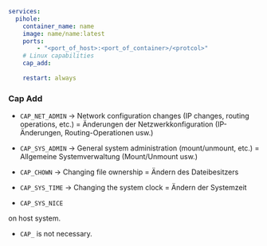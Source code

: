 ```yaml
services:
  pihole:
    container_name: name
    image: name/name:latest
    ports:
        - "<port_of_host>:<port_of_container>/<protcol>"
    # Linux capabilities
    cap_add:
    
    restart: always
```

### Cap Add

* `CAP_NET_ADMIN` → Network configuration changes (IP changes, routing operations, etc.) = Änderungen der Netzwerkkonfiguration (IP-Änderungen, Routing-Operationen usw.)

* `CAP_SYS_ADMIN` → General system administration (mount/unmount, etc.) = Allgemeine Systemverwaltung (Mount/Unmount usw.)

* `CAP_CHOWN` → Changing file ownership = Ändern des Dateibesitzers


* `CAP_SYS_TIME` → Changing the system clock = Ändern der Systemzeit

* `CAP_SYS_NICE`

on host system.

* `CAP_` is not necessary.